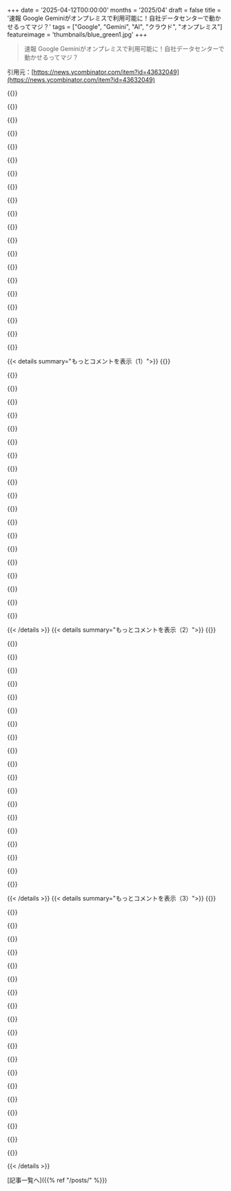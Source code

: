 +++
date = '2025-04-12T00:00:00'
months = '2025/04'
draft = false
title = '速報 Google Geminiがオンプレミスで利用可能に！自社データセンターで動かせるってマジ？'
tags = ["Google", "Gemini", "AI", "クラウド", "オンプレミス"]
featureimage = 'thumbnails/blue_green1.jpg'
+++

> 速報 Google Geminiがオンプレミスで利用可能に！自社データセンターで動かせるってマジ？

引用元：[https://news.ycombinator.com/item?id=43632049](https://news.ycombinator.com/item?id=43632049)

{{<matomeQuote body="Googleからの発表だよ: https://cloud.google.com/blog/products/ai-machine-learning/r…" userName="djoldman" createdAt="2025-04-12T13:20:05" color="">}}

{{<matomeQuote body="ハードウェアがGoogleのTPUじゃなくてNVidiaのBlackwellなの、マジ面白いね。ってことはGoogleはエネルギー効率とコストで有利になる可能性があって、独自のハードウェアを他の人が使えないようにするってことかも。" userName="mkl" createdAt="2025-04-12T14:14:48" color="#ff5733">}}

{{<matomeQuote body="第三者のためにTPUハードウェアを構築するビジネス（設計、構築、販売、サポートなど）全体を立ち上げるのは、クラウドでTPUに対する需要が溢れている現状では、おそらく割に合わないんだろうね。自社でハードウェアを実行する企業は、より一般的に役立つCUDAを好むだろうし。" userName="crowcroft" createdAt="2025-04-12T16:48:34" color="#ff33a1">}}

{{<matomeQuote body="この理由の一部は、顧客がCUDAを利用できることを好むためだと思われるよ。TPUは多くのユースケースで優れているけど、顧客はCUDAをターゲットにすることの移植性を好むんだよね。" userName="bitexploder" createdAt="2025-04-12T15:57:11" color="">}}

{{<matomeQuote body="TPUが優れているユースケースってどんなの?" userName="j5r5myk" createdAt="2025-04-12T20:03:50" color="">}}

{{<matomeQuote body="Geminiモデルの実行とか。" userName="riwsky" createdAt="2025-04-13T00:25:29" color="">}}

{{<matomeQuote body="推論にCUDA対応デバイスを使用するメリットって何?" userName="alienthrowaway" createdAt="2025-04-12T17:13:05" color="">}}

{{<matomeQuote body="俺の理解だと、CUDAは小さいバッチとかジョブで有利だけど、TPUは大きいジョブで有利なんだよね。CUDAの方が使いやすくて、典型的な小さいワークロードに適してるんだ。ある時点から大きいMLの負荷とか推論になると、TPUの方が理にかなってくるんだよね。" userName="bitexploder" createdAt="2025-04-12T17:49:51" color="#45d325">}}

{{<matomeQuote body="＞ not Google TPUs<br>供給が限られてるんだよね。Google自身も自社で使う分が足りてないんだ。" userName="re-thc" createdAt="2025-04-12T15:58:37" color="">}}

{{<matomeQuote body="GoogleはTPUを第三者に提供してないよね？もし提供したら、リバースエンジニアリングのリスクがめちゃくちゃ高くなると思うんだけど。" userName="WalterGR" createdAt="2025-04-12T18:39:55" color="">}}

{{<matomeQuote body="マジで？現代のチップのリバースエンジニアリングは簡単じゃないって。できる会社は最初から自分で設計できるし。でも、最新プロセスでテープアウト（デバッグ済み）するのはめっちゃ金かかるんだよね。" userName="fc417fc802" createdAt="2025-04-12T21:09:49" color="">}}

{{<matomeQuote body="US政府と軍のために、外部ネットワークから遮断されたair gappedソリューションを許可してもらうことに力を入れてるってことは、何かあるんだろうね。" userName="DSingularity" createdAt="2025-04-12T23:52:33" color="">}}

{{<matomeQuote body="詳細はちょい薄いけど、これって暗号化されたGPUを使うconfidential VMが必要になるのかな？（それに、誰かがSEV－SNPとTDXをクラックして、海賊版コピーが広まるまでどのくらいかかるんだろう？）" userName="rwmj" createdAt="2025-04-12T08:15:54" color="">}}

{{<matomeQuote body="モデルの進化のペースを考えると、裏ルートを行くメリットは長くは続かないはず。何か見落としてるかな？" userName="vasco" createdAt="2025-04-12T10:17:40" color="">}}

{{<matomeQuote body="独自のトレーニングデータへのアクセス：Search、YouTube、Google Booksが参入障壁になるかもね。" userName="miohtama" createdAt="2025-04-12T10:43:53" color="">}}

{{<matomeQuote body="Common Crawlがあるじゃん。LLMのトレーニング用にスクレイピングされたウェブデータで、非営利団体が無償で提供してる。" userName="maxloh" createdAt="2025-04-12T11:59:49" color="#785bff">}}

{{<matomeQuote body="Common CrawlはLLMの出力でどんどん汚染されていくから、LLMの出力が少ないトレーニングデータの方が貴重になるだろうね。" userName="UltraSane" createdAt="2025-04-12T13:15:14" color="#38d3d3">}}

{{<matomeQuote body="よくある誤解だよね。LLMのゴミをフィルタリングするのは、人間のゴミをフィルタリングするのと大差ないよ。むしろ、LLMが生成した出力の方が、ネットでランダムに見つかる人間のテキストより質が高いことが多い。最新のLLMがLLM自身が生成した合成データをますます多く使うのも偶然じゃない。人間のデータだからって価値があるわけじゃない。大事なのはデータの質だけ。ネットはゴミだらけだから、何らかの方法でフィルタリングする必要があるんだよ。" userName="kouteiheika" createdAt="2025-04-12T18:58:28" color="#785bff">}}

{{<matomeQuote body="でも、人間のゴミをフィルタリングするシグナルと、LLMのゴミをフィルタリングするシグナルは違うんじゃない？LLMが生成するテキストは一見高品質に見えるけど、事実に反することがある。例えば、LLMは適切にフォーマットされてて、ドキュメンテーションやコメント、テストまで含まれているコードを生成できるけど、存在しないライブラリを使ったり、論理的に間違ってたりする。" userName="empiko" createdAt="2025-04-12T21:36:48" color="#ff5c5c">}}

{{<matomeQuote body="LLMの出力は、LLMの出力でトレーニングされたLLMがモデル崩壊を起こす可能性があるから、特に有害なんだ。<br>＞https://www.nature.com/articles/s41586-024-07566-y" userName="UltraSane" createdAt="2025-04-13T02:32:04" color="#38d3d3">}}

{{< details summary="もっとコメントを表示（1）">}}
{{<matomeQuote body="LLMってマジで人間の比じゃないくらい大量のゴミデータ生成するから、フィルタリングが全然追いつかないって問題があるんだよね" userName="SXX" createdAt="2025-04-12T19:25:52" color="">}}

{{<matomeQuote body="Google BooksとLibGenの違いってどこかにまとまってないのかな？Google以外のモデルってLibGenで学習してるのがほとんどだと思うんだけど" userName="hdjjhhvvhga" createdAt="2025-04-12T12:16:09" color="#45d325">}}

{{<matomeQuote body="自宅にこのモデル動かせるだけのハードウェア持ってる人ってマジで少ないと思うし、企業がリークするリスク考えたら、まずありえないんじゃないかな" userName="unsnap_biceps" createdAt="2025-04-12T08:36:33" color="">}}

{{<matomeQuote body="一般ユーザーのことなんて、マジでどうでもいいと思ってるでしょ" userName="notpushkin" createdAt="2025-04-12T09:00:11" color="">}}

{{<matomeQuote body="たった1社がリークするだけで終わりよ" userName="RadiozRadioz" createdAt="2025-04-12T09:53:00" color="">}}

{{<matomeQuote body="ハッキングされてリークされるパターンもあるよね" userName="franga2000" createdAt="2025-04-12T11:49:52" color="">}}

{{<matomeQuote body="現実的に考えて、このサイズのモデルを動かせるのは大企業だけだよね。訴えられるリスク考えたら、許可なしにモデル使うとかありえないでしょ" userName="spacebanana7" createdAt="2025-04-12T12:16:36" color="#ff5c5c">}}

{{<matomeQuote body="いやー、まだAIにアホみたいにお金突っ込んでる非テック企業とか、セキュリティ意識低い企業とか、ランサムウェアの標的にされてるとことか、マジでデータセットがリークされる可能性あると思うよ。小売とか消費者向け製品の会社とかね。（セキュリティ弱い非西洋の政府とかも）" userName="nxobject" createdAt="2025-04-12T14:04:35" color="">}}

{{<matomeQuote body="国家レベルの話だよね" userName="blackoil" createdAt="2025-04-12T14:04:58" color="">}}

{{<matomeQuote body="Mossadみたいな政府系の組織もあるしね。エアギャップとかスパイには通用しないし。訴えるとか無理ゲーでしょ" userName="FilosofumRex" createdAt="2025-04-13T08:10:34" color="">}}

{{<matomeQuote body="ハッキングされて、うっかりデータが漏洩しちゃうかもね。" userName="BiteCode_dev" createdAt="2025-04-12T10:04:16" color="">}}

{{<matomeQuote body="＞SEV-SNPを誰かがクラックするまでどれくらいかかるかな。<br>https://bughunters.google.com/blog/5424842357473280/zen-and-…" userName="bjackman" createdAt="2025-04-12T12:15:13" color="">}}

{{<matomeQuote body="ウォーターマーク付きのモデルの重みと、モデルをリークした場合の多大な責任を想定してるんじゃないかな。" userName="NoahZuniga" createdAt="2025-04-12T14:06:36" color="">}}

{{<matomeQuote body="これって、連合学習を通じてモデルを強化するのにすごく良い方法かもね。<br>https://federated.withgoogle.com/" userName="nsriv" createdAt="2025-04-12T16:25:28" color="">}}

{{<matomeQuote body="連合学習のインターンしてたんだ。シミュレーターで色々な連合アルゴリズムを実装して、意味のある方法で比較するタスクだった。最後に実装するはずだったのがFedMA。あれはマジで鬼畜。問題を解決するたびに別の問題が2つ発生して、上司も助けてくれなかった。異なるネットワークでニューロンをマッチングさせるってのは理にかなってるけど、近似コストの計算方法が難解すぎて理解できなかった。" userName="amarcheschi" createdAt="2025-04-12T21:13:40" color="#ff5c5c">}}

{{<matomeQuote body="オンプレミスにデプロイする一番の理由は、Googleとかの“学習”から完全に隔離することじゃん。" userName="ein0p" createdAt="2025-04-12T20:45:39" color="#ff5c5c">}}

{{<matomeQuote body="それがプライバシー保護の仕組みのポイントでしょ。複数のクライアントに共通することしか学習できないはず。個人のデータはノイズで隠されるから大丈夫。" userName="fc417fc802" createdAt="2025-04-12T21:12:01" color="">}}

{{<matomeQuote body="いやいや、そこじゃないんだよ。弁護士はプライベートデータを使った“学習”なんて絶対に許可しないって。法的な助言がなくても、企業は対価なしにそんなことするほどバカじゃないでしょ。" userName="ein0p" createdAt="2025-04-14T00:21:48" color="">}}

{{<matomeQuote body="なんで的外れなの？最初は弁護士もクラウドストレージに反対するかもしれないけど、クライアント側で暗号化されてるって説明すれば変わるかもよ？報酬は「Googleから安いレートでサービスを受けられる」とか「エアギャップされたサービスは対象外」とか色々な形がありえるし。" userName="fc417fc802" createdAt="2025-04-14T00:48:22" color="">}}

{{<matomeQuote body="大事なのは、このシステムがインターネットに接続されてないとダメってこと。そうなると、オンプレミスでホストするのとGCPでホストするのと、データ流出しないってGoogleが約束してくれる以外、大差ないじゃん。Googleを信用してればね。信用できないなら、自社ホストでエアギャップするしかない。" userName="ein0p" createdAt="2025-04-14T01:20:54" color="#785bff">}}


{{< /details >}}
{{< details summary="もっとコメントを表示（2）">}}
{{<matomeQuote body="これって明らかに政府の契約狙いだよね。でもGoogle Distributed Cloudを普及させるにはアリかもね。" userName="holografix" createdAt="2025-04-12T10:11:51" color="">}}

{{<matomeQuote body="オンプレミスのデータセンターをたくさん使ってる金融機関はマジで喜ぶと思う。うちの会社はまだクラウドは使ってないんだよねー。自社ビルに6つもデータセンターがあるし、それ以外は全部コロケーションのラックで動かしてる。" userName="noitpmeder" createdAt="2025-04-12T16:11:57" color="#45d325">}}

{{<matomeQuote body="インターネット回線はどこ？" userName="brcmthrowaway" createdAt="2025-04-12T16:33:51" color="">}}

{{<matomeQuote body="＞金融機関ねー。<br>＞ってことはTier 1とかTier 2の業者と直接光ファイバーで繋がってるってことじゃん。大手のところはNYSEと直結してたりするし。<br>＞自前で回線引いてないなら、BT RadianzとかIPC Systems、Colt Technology Servicesとか使ってるんじゃない？" userName="jychang" createdAt="2025-04-12T23:15:18" color="#ff33a1">}}

{{<matomeQuote body="そうかなー？俺の知る限りGCPは機密ネットワークの承認はまだ取れてないはず。そこが一番難しいんだよね。Azure OpenAIはもう1年以上前から政府ネットワークでの稼働が承認されてるのに。これは規制の厳しい業界、特にバイオ医薬品の顧客獲得を狙ってるんじゃないかな。" userName="aduffy" createdAt="2025-04-12T12:19:38" color="#ff5c5c">}}

{{<matomeQuote body="＞Google Cloud Nextでの発表によると、Google Public SectorのGoogle Distributed Cloud Hosted (GDC Hosted)が、米国情報コミュニティのTop SecretとSecretミッション、そして国防総省(DoD)のTop Secretミッションでの利用を許可されたらしいよ！" userName="Maxious" createdAt="2025-04-12T14:32:57" color="#785bff">}}

{{<matomeQuote body="FedRAMP Highの認定を取るのが、アメリカ政府相手にするならマジで重要。GCPのサービス範囲は意外と広いんだよね、この分野。" userName="ZeroCool2u" createdAt="2025-04-12T13:28:56" color="#ff5c5c">}}

{{<matomeQuote body="Googleのブログによると、GDCのエアギャップ製品はアメリカ政府のSecretとTop Secretミッションで承認されてて、Geminiも使えるらしい。セキュリティとコンプライアンスは最高レベルだって。" userName="skybrian" createdAt="2025-04-12T14:29:23" color="#785bff">}}

{{<matomeQuote body="銀行業界も同じだね。こういうのずっと探してたんだよ。Googleは需要があるって判断して、OpenAIとかAnthropicがサポートする人員を確保できないうちに参入を決めたんじゃないかな。" userName="nkassis" createdAt="2025-04-12T15:27:59" color="#45d325">}}

{{<matomeQuote body="これって明らかに政府の契約狙い撃ちじゃん？別に会社のデータをあちこちにばら撒きたくないのは、政府機関だけじゃないって。" userName="reaperducer" createdAt="2025-04-12T13:31:50" color="">}}

{{<matomeQuote body="めっちゃ秘密主義の会社は別として、セキュアなプライベートクラウドが絶対必要で、投資する価値があるってなるのは、政府機関とか、政府関連の規制が厳しい分野だけだよ。" userName="connicpu" createdAt="2025-04-12T13:40:42" color="">}}

{{<matomeQuote body="えーと、すぐに思いつくのは、医療とか、銀行とか。" userName="reaperducer" createdAt="2025-04-12T15:09:04" color="">}}

{{<matomeQuote body="どっちも政府の施設が求めるレベルの秘密性には全然届かないよ。医療とか銀行は個人情報漏洩しまくってるのに、マジで何のペナルティも受けてないじゃん。" userName="SoftTalker" createdAt="2025-04-12T15:54:06" color="">}}

{{<matomeQuote body="ただの個人的な話はデータじゃないから。" userName="reaperducer" createdAt="2025-04-13T23:06:10" color="">}}

{{<matomeQuote body="医療とか銀行は、ちゃんと基準満たしてれば、第三者のデータセンターにデータ置くの全然問題ないよ。" userName="kube-system" createdAt="2025-04-12T15:57:43" color="">}}

{{<matomeQuote body="医療関係でFedRAMPとかマジでいらないから。" userName="vel0city" createdAt="2025-04-12T16:08:19" color="#ff33a1">}}

{{<matomeQuote body="付け加えると、オンプレミスって10～20年前より10～100倍くらい楽になってきてるんだよね（それでもまだ難しいけど）。「自分のデータセンターで動かしたい」ってのが、F500みたいな大企業だけじゃなくて、もっと小規模な会社でもできるようになってきてる。" userName="dhorthy" createdAt="2025-04-12T16:44:08" color="#38d3d3">}}

{{<matomeQuote body="え？20年前はオンプレが当たり前で、クラウドなんてなかったじゃん。" userName="kortilla" createdAt="2025-04-12T17:41:17" color="">}}

{{<matomeQuote body="そうそう、AWSは2005年にプライベートベータで、2006年に公開されたんだよね。存在は知られてたけど、まだアクセスできなかった人が多かったんだよ。https://www。zdnet。com/article/how-amazon-exposed-its-guts-th…" userName="tuukkah" createdAt="2025-04-12T18:37:46" color="">}}

{{<matomeQuote body="どっちも規制まみれで、それが必要になってるってことだよね。" userName="surajrmal" createdAt="2025-04-12T15:41:57" color="">}}


{{< /details >}}
{{< details summary="もっとコメントを表示（3）">}}
{{<matomeQuote body="MicrosoftのCopilotと戦うことになるね。" userName="culopatin" createdAt="2025-04-12T15:48:24" color="">}}

{{<matomeQuote body="これってSundarがGoogle Cloudに強制したのかな？それともGoogle Cloudがやりたかったことなのかな？一見、Geminiを自社展開できるようになったら、Google Cloudの収益が減るように見えるけど。でも、完全に損をするわけじゃないよね。だって、Google Cloudはまだ何らかの基盤技術を提供してるはずだし？それに、オフプレミスなんて考えもしない顧客もいるだろうし。" userName="_cs2017_" createdAt="2025-04-12T19:12:46" color="#785bff">}}

{{<matomeQuote body="Google Distributed CloudはCloud orgの一部だから、どっちにしても収益は入るんじゃないかな。オンプレ版の方が高くつくかもしれないし。" userName="wmf" createdAt="2025-04-12T22:40:35" color="">}}

{{<matomeQuote body="DeepSeekみたいにできるのかな？それとももっと複雑で高価になるのかな。そんなの欲しい人いるのかな。" userName="throwaway48476" createdAt="2025-04-12T14:03:16" color="">}}

{{<matomeQuote body="絶対欲しいって人はいっぱいいるよ、特に金持ちはね。AIを導入する企業が一番心配してるのは、どんな用途でもデータがネットワークから出ていくことなんだ。特に（でもそれだけじゃないけど）EUではね。" userName="yoavm" createdAt="2025-04-12T14:52:31" color="#38d3d3">}}

{{<matomeQuote body="Deepseekはただのモデルの重みだよ。ネットワークアクセスは必要ないよ。" userName="throwaway48476" createdAt="2025-04-12T15:05:01" color="">}}

{{<matomeQuote body="DeepseekはGemini 2。5 Proとは比較にならないよ。" userName="yoavm" createdAt="2025-04-12T15:20:37" color="">}}

{{<matomeQuote body="DeepSeek-R2は…どうなんだろうね。" userName="phonon" createdAt="2025-04-12T20:28:02" color="">}}

{{<matomeQuote body="Deepseekを使いたい人は、この製品の顧客じゃないんだよね。Deepseekはサービス契約を提供してないし。" userName="surajrmal" createdAt="2025-04-12T15:29:03" color="">}}

{{<matomeQuote body="Googleがこれをやるのに、TPUを他のデータセンターに売らないのはマジで謎。Nvidiaの時価総額を見れば、どれだけチャンスを逃してるか分かるはずなのに。" userName="tziki" createdAt="2025-04-12T17:57:14" color="#ff5c5c">}}

{{<matomeQuote body="考えられる理由は、TPUを秘密のソースだと思ってるか、長期的なサポートをしたくないか、製造能力がないかのどれかじゃないかな。" userName="dehrmann" createdAt="2025-04-12T17:59:54" color="">}}

{{<matomeQuote body="間違いなく3つ目だね。GPUはまずGoogle自身のコンピューティング需要を満たす必要があって、それからじゃないと販売できない。トレーニングとか推論とかめっちゃやってるし、社内需要も高いから、余分に製造するのは難しいんじゃないかな。特に利益を出すのはね。" userName="paxys" createdAt="2025-04-12T18:05:05" color="#38d3d3">}}

{{<matomeQuote body="Googleは兆ドル企業だよ？チップ工場を作る資金調達に困るわけないじゃん。本気でやりたいならできるはずだけど、リーダーシップがないから無理なんだろうね。今の政治情勢なら、工場を建てればすぐに許可が下りるだろうし。なのに、なんでやらないの？" userName="azemetre" createdAt="2025-04-13T00:20:25" color="">}}

{{<matomeQuote body="工場を建てるのはほぼ無理ゲー。TSMCにお金を積んでも、他の会社も同じことするからね。" userName="Unroasted6154" createdAt="2025-04-13T05:14:10" color="">}}

{{<matomeQuote body="TPUは垂直統合されてるからね。もしGoogleがNvidiaやTSMCと競争すると言い出したら、投資家としてはリーダーシップがコアコンピテンシーを見失ったと思うだろうね。1000億～2000億ドル以上も投資して対等になろうとするのは、資金の無駄遣いだよね。自社のジョブのためにキャパシティを増やせば、余った分を顧客に提供できるんだし。" userName="motoxpro" createdAt="2025-04-13T02:21:45" color="#38d3d3">}}

{{<matomeQuote body="ハッカーがウェイトを盗み出すリスクってどれくらいあるんだろう？" userName="aussieguy1234" createdAt="2025-04-12T12:29:44" color="">}}

{{<matomeQuote body="CPUベースの暗号化を使ったコンフィデンシャルVMを使えば、かなり低いと思うよ。Xboxが10年間ハッキングされてないのと同じ。" userName="dist-epoch" createdAt="2025-04-12T14:40:41" color="#ff5733">}}

{{<matomeQuote body="海賊版ゲームとか、マルチプレイでチートやボットを使ったりとかかな。" userName="DoctorOW" createdAt="2025-04-12T18:47:20" color="">}}

{{<matomeQuote body="これ結構すごいんじゃない？air gapped productってことは、どこかの政府に提供する場合、担当者が新しいweightsをロードするためにVMにSSH接続する必要があるってことだよね。でも、weightsに工夫を凝らしたり、watermarkを入れたりする方法はたくさんありそう。" userName="cavisne" createdAt="2025-04-12T17:19:13" color="">}}

{{<matomeQuote body="銀行で働いてるんだけど、プライバシーの問題でAIの使用が禁止されてるんだよね。こういう製品には大きな市場があると思うよ。" userName="rr808" createdAt="2025-04-13T02:11:47" color="#45d325">}}


{{< /details >}}


[記事一覧へ]({{% ref "/posts/" %}})
